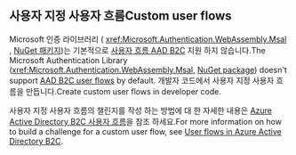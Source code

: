 ## <a name="custom-user-flows"></a><span data-ttu-id="28c5e-101">사용자 지정 사용자 흐름</span><span class="sxs-lookup"><span data-stu-id="28c5e-101">Custom user flows</span></span>

<span data-ttu-id="28c5e-102">Microsoft 인증 라이브러리 ( <xref:Microsoft.Authentication.WebAssembly.Msal> , [NuGet 패키지](https://www.nuget.org/packages/Microsoft.Authentication.WebAssembly.Msal/))는 기본적으로 [사용자 흐름 AAD B2C](/azure/active-directory-b2c/user-flow-overview) 지원 하지 않습니다.</span><span class="sxs-lookup"><span data-stu-id="28c5e-102">The Microsoft Authentication Library (<xref:Microsoft.Authentication.WebAssembly.Msal>, [NuGet package](https://www.nuget.org/packages/Microsoft.Authentication.WebAssembly.Msal/)) doesn't support [AAD B2C user flows](/azure/active-directory-b2c/user-flow-overview) by default.</span></span> <span data-ttu-id="28c5e-103">개발자 코드에서 사용자 지정 사용자 흐름을 만듭니다.</span><span class="sxs-lookup"><span data-stu-id="28c5e-103">Create custom user flows in developer code.</span></span>

<span data-ttu-id="28c5e-104">사용자 지정 사용자 흐름의 챌린지를 작성 하는 방법에 대 한 자세한 내용은 [Azure Active Directory B2C 사용자 흐름](/azure/active-directory-b2c/user-flow-overview)을 참조 하세요.</span><span class="sxs-lookup"><span data-stu-id="28c5e-104">For more information on how to build a challenge for a custom user flow, see [User flows in Azure Active Directory B2C](/azure/active-directory-b2c/user-flow-overview).</span></span>
